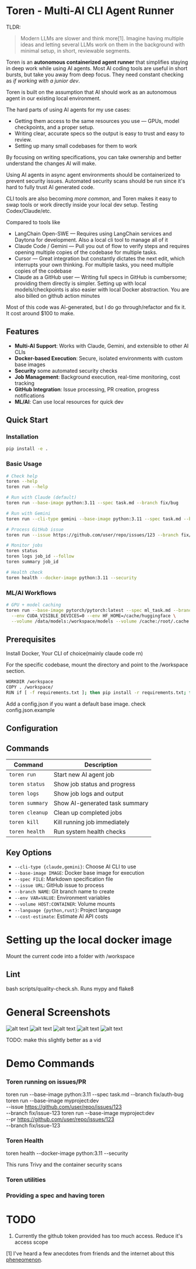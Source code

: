 # Toren - Multi-AI CLI Agent Runner

TLDR: 
> Modern LLMs are slower and think more[1]. Imagine having multiple ideas and letting several LLMs work on them in the background with minimal setup, in short, reviewable segments.

Toren is an **autonomous containerized agent runner** that simplifies staying in deep work while using AI agents. Most AI coding tools are useful in short bursts, but take you away from deep focus. They need constant checking as *if working with a junior dev*.

Toren is built on the assumption that AI should work as an autonomous agent in our existing local environment.

The hard parts of using AI agents for my use cases:
- Getting them access to the same resources you use — GPUs, model checkpoints, and a proper setup.
- Writing clear, accurate specs so the output is easy to trust and easy to review.
- Setting up many small codebases for them to work

By focusing on writing specifications, you can take ownership and better understand the changes AI will make. 

Using AI agents in async agent environments should be containerized to prevent security issues. Automated security scans should be run since it's hard to fully trust AI generated code.

CLI tools are also becoming *more common*, and Toren makes it easy to swap tools or work directly inside your local dev setup. Testing Codex/Claude/etc.

Compared to tools like
- LangChain Open-SWE — Requires using LangChain services and Daytona for development. Also a local cli tool to manage all of it
- Claude Code / Gemini — Pull you out of flow to verify steps and requires opening multiple copies of the codebase for multiple tasks.
- Cursor — Great integration but constantly dictates the next edit, which interrupts your own thinking. For multiple tasks, you need multiple copies of the codebase
- Claude as a GitHub user — Writing full specs in GitHub is cumbersome; providing them directly is simpler. Setting up with local models/checkpoints is also easier with local Docker abstraction. You are also billed on github action minutes

Most of this code was AI-generated, but I do go through/refactor and fix it. It cost around $100 to make. 


## Features

- **Multi-AI Support**: Works with Claude, Gemini, and extensible to other AI CLIs
- **Docker-based Execution**: Secure, isolated environments with custom base images  
- **Security** some automated security checks
- **Job Management**: Background execution, real-time monitoring, cost tracking
- **GitHub Integration**: Issue processing, PR creation, progress notifications
- **ML/AI**: Can use local resources for quick dev

## Quick Start

### Installation

```bash
pip install -e .
```

### Basic Usage

```bash
# Check help
toren --help
toren run --help

# Run with Claude (default)
toren run --base-image python:3.11 --spec task.md --branch fix/bug

# Run with Gemini
toren run --cli-type gemini --base-image python:3.11 --spec task.md --branch fix/bug

# Process GitHub issue
toren run --issue https://github.com/user/repo/issues/123 --branch fix/issue-123

# Monitor jobs
toren status
toren logs job_id --follow
toren summary job_id

# Health check
toren health --docker-image python:3.11 --security
```

### ML/AI Workflows

```bash
# GPU + model caching
toren run --base-image pytorch/pytorch:latest --spec ml_task.md --branch fix/training \
  --env CUDA_VISIBLE_DEVICES=0 --env HF_HOME=/cache/huggingface \
  --volume /data/models:/workspace/models --volume /cache:/root/.cache
```

## Prerequisites
Install Docker, Your CLI of choice(mainly claude code rn)

For the specific codebase, mount the directory and point to the /workspace section.

```bash
WORKDIR /workspace
COPY . /workspace/
RUN if [ -f requirements.txt ]; then pip install -r requirements.txt; fi
```

Add a config.json if you want a default base image. check config.json.example

## Configuration

## Commands

| Command | Description |
|---------|-------------|
| `toren run` | Start new AI agent job |
| `toren status` | Show job status and progress |
| `toren logs` | Show job logs and output |
| `toren summary` | Show AI-generated task summary |
| `toren cleanup` | Clean up completed jobs |
| `toren kill` | Kill running job immediately |
| `toren health` | Run system health checks |

## Key Options

- `--cli-type {claude,gemini}`: Choose AI CLI to use
- `--base-image IMAGE`: Docker base image for execution
- `--spec FILE`: Markdown specification file
- `--issue URL`: GitHub issue to process
- `--branch NAME`: Git branch name to create
- `--env VAR=VALUE`: Environment variables
- `--volume HOST:CONTAINER`: Volume mounts
- `--language {python,rust}`: Project language
- `--cost-estimate`: Estimate AI API costs

# Setting up the local docker image
Mount the current code into a folder with /workspace

## Lint
bash scripts/quality-check.sh. Runs mypy and flake8

# General Screenshots
![alt text](demo_images/overall_cli.png)
![alt text](demo_images/job_completion.png)
![alt text](demo_images/status.png)
![alt text](demo_images/job_start.png)
![alt text](demo_images/job_logs.png)

TODO: make this slightly better as a vid

# Demo Commands

### Toren running on issues/PR
  toren run --base-image python:3.11 --spec task.md --branch fix/auth-bug
  toren run --base-image myproject:dev \
           --issue https://github.com/user/repo/issues/123 \
           --branch fix/issue-123
  toren run --base-image myproject:dev \
           --pr https://github.com/user/repo/issues/123 \
           --branch fix/issue-123

### Toren Health
toren health --docker-image python:3.11 --security

This runs Trivy and the container security scans

### Toren utilities

### Providing a spec and having toren 


# TODO
1. Currently the github token provided has too much access. Reduce it's access scope

[1] I've heard a few anecdotes from friends and the internet about this [pheneomenon](https://x.com/karpathy/status/1954224651443544436?t=3-wpvaSkkjfaoP45-z7iMA). 